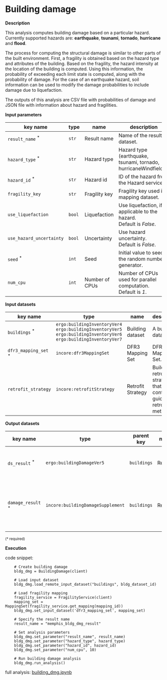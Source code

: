 # Building damage

**Description**

This analysis computes building damage based on a particular hazard. Currently supported hazards are: **earthquake**, 
**tsunami**, **tornado**, **hurricane** and **flood**.

The process for computing the structural damage is similar to other parts of the built environment. First, a fragility
is obtained based on the hazard type and attributes of the building. Based on the fragility, the hazard intensity at the 
location of the building is computed. Using this information, the probability of exceeding each limit state is computed, 
along with the probability of damage. For the case of an earthquake hazard, soil information can be used to
modify the damage probabilities to include damage due to liquefaction.  

The outputs of this analysis are CSV file with probabilities of damage and JSON file with information about hazard and fragilities.

**Input parameters**

key name | type | name | description
--- | --- | --- | ---
`result_name` <sup>*</sup> | `str` | Result name | Name of the result dataset.
`hazard_type` <sup>*</sup> | `str` | Hazard type | Hazard type (earthquake, tsunami, tornado, hurricaneWindfields).
`hazard_id` <sup>*</sup> | `str` | Hazard id | ID of the hazard from the Hazard service.
`fragility_key` | `str` | Fragility key | Fragility key used in mapping dataset.
`use_liquefaction` | `bool` | Liquefaction | Use liquefaction, if applicable to the hazard. <br>Default is *False*.
`use_hazard_uncertainty` | `bool` | Uncertainty | Use hazard uncertainty. <br>Default is *False*.
`seed` <sup>*</sup> | `int` | Seed | Initial value to seed the random number generator.
`num_cpu` | `int` | Number of CPUs | Number of CPUs used for parallel computation. <br>Default is *1*.

**Input datasets**

key name | type | name | description
--- | --- | --- | ---
`buildings` <sup>*</sup> | `ergo:buildingInventoryVer4`<br>`ergo:buildingInventoryVer5`<br>`ergo:buildingInventoryVer6`<br>`ergo:buildingInventoryVer7` | Building dataset |  A building dataset.
`dfr3_mapping_set` <sup>*</sup> | `incore:dfr3MappingSet` | DFR3 Mapping Set | DFR3 Mapping Set.
`retrofit_strategy` | `incore:retrofitStrategy` | Retrofit Strategy | Building retrofit strategy that contains guid and retrofit method.

**Output datasets**

key name | type | parent key | name | description
--- | --- | --- | --- | ---
`ds_result` <sup>*</sup> | `ergo:buildingDamageVer5` | `buildings` | Results | A dataset containing results <br>(format: CSV).
`damage_result` <sup>*</sup> | `incore:buildingDamageSupplement` | `buildings` | Results | Information about applied hazard value and fragility<br>(format: JSON).

<small>(* required)</small>

**Execution**

code snippet:

```
    # Create building damage
    bldg_dmg = BuildingDamage(client)

    # Load input dataset
    bldg_dmg.load_remote_input_dataset("buildings", bldg_dataset_id)

    # Load fragility mapping
    fragility_service = FragilityService(client)
    mapping_set = MappingSet(fragility_service.get_mapping(mapping_id))
    bldg_dmg.set_input_dataset('dfr3_mapping_set', mapping_set)

    # Specify the result name
    result_name = "memphis_bldg_dmg_result"

    # Set analysis parameters
    bldg_dmg.set_parameter("result_name", result_name)
    bldg_dmg.set_parameter("hazard_type", hazard_type)
    bldg_dmg.set_parameter("hazard_id", hazard_id)
    bldg_dmg.set_parameter("num_cpu", 10)

    # Run building damage analysis
    bldg_dmg.run_analysis()
```

full analysis: [building_dmg.ipynb](https://github.com/IN-CORE/incore-docs/blob/master/notebooks/building_dmg.ipynb)
